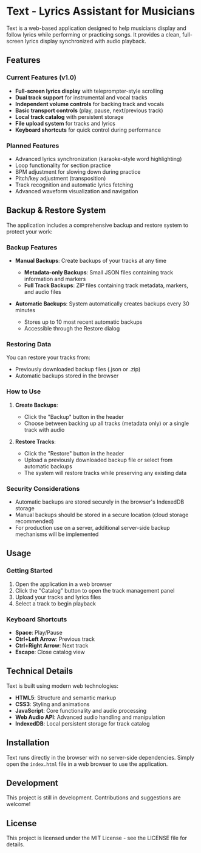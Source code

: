 # Text - Lyrics Assistant for Musicians

Text is a web-based application designed to help musicians display and follow lyrics while performing or practicing songs. It provides a clean, full-screen lyrics display synchronized with audio playback.

## Features

### Current Features (v1.0)
- **Full-screen lyrics display** with teleprompter-style scrolling
- **Dual track support** for instrumental and vocal tracks
- **Independent volume controls** for backing track and vocals
- **Basic transport controls** (play, pause, next/previous track)
- **Local track catalog** with persistent storage
- **File upload system** for tracks and lyrics
- **Keyboard shortcuts** for quick control during performance

### Planned Features
- Advanced lyrics synchronization (karaoke-style word highlighting)
- Loop functionality for section practice
- BPM adjustment for slowing down during practice
- Pitch/key adjustment (transposition)
- Track recognition and automatic lyrics fetching
- Advanced waveform visualization and navigation

## Backup & Restore System

The application includes a comprehensive backup and restore system to protect your work:

### Backup Features

- **Manual Backups**: Create backups of your tracks at any time
  - **Metadata-only Backups**: Small JSON files containing track information and markers
  - **Full Track Backups**: ZIP files containing track metadata, markers, and audio files
  
- **Automatic Backups**: System automatically creates backups every 30 minutes
  - Stores up to 10 most recent automatic backups
  - Accessible through the Restore dialog

### Restoring Data

You can restore your tracks from:
- Previously downloaded backup files (.json or .zip)
- Automatic backups stored in the browser

### How to Use

1. **Create Backups**:
   - Click the "Backup" button in the header
   - Choose between backing up all tracks (metadata only) or a single track with audio

2. **Restore Tracks**:
   - Click the "Restore" button in the header
   - Upload a previously downloaded backup file or select from automatic backups
   - The system will restore tracks while preserving any existing data

### Security Considerations

- Automatic backups are stored securely in the browser's IndexedDB storage
- Manual backups should be stored in a secure location (cloud storage recommended)
- For production use on a server, additional server-side backup mechanisms will be implemented

## Usage

### Getting Started
1. Open the application in a web browser
2. Click the "Catalog" button to open the track management panel
3. Upload your tracks and lyrics files
4. Select a track to begin playback

### Keyboard Shortcuts
- **Space**: Play/Pause
- **Ctrl+Left Arrow**: Previous track
- **Ctrl+Right Arrow**: Next track
- **Escape**: Close catalog view

## Technical Details

Text is built using modern web technologies:
- **HTML5**: Structure and semantic markup
- **CSS3**: Styling and animations
- **JavaScript**: Core functionality and audio processing
- **Web Audio API**: Advanced audio handling and manipulation
- **IndexedDB**: Local persistent storage for track catalog

## Installation

Text runs directly in the browser with no server-side dependencies. Simply open the `index.html` file in a web browser to use the application.

## Development

This project is still in development. Contributions and suggestions are welcome!

## License

This project is licensed under the MIT License - see the LICENSE file for details. 